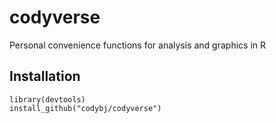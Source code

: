 # codyverse
Personal convenience functions for analysis and graphics in R

## Installation
```
library(devtools)
install_github("codybj/codyverse")
```
